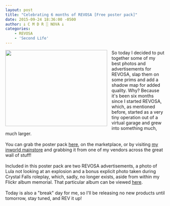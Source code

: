 ```yaml
---
layout: post
title: "Celebrating 6 months of REVOSA [Free poster pack]"
date: 2015-09-24 18:36:00 -0500
author: 𐕣 C M D R ░ NOVA 𐕣
categories:
    - REVOSA
    - 'Second Life'
---
```


<div style="clear: both; text-align: center;">
<a href="http://4.bp.blogspot.com/-X_VG-x-_iv8/VgRBMm5_uSI/AAAAAAAAANI/LYN5J8jdWxU/s1600/RPPA.png" style="clear: left; float: left; margin-bottom: 1em; margin-right: 1em;"><img border="0" height="240" src="http://4.bp.blogspot.com/-X_VG-x-_iv8/VgRBMm5_uSI/AAAAAAAAANI/LYN5J8jdWxU/s320/RPPA.png" width="320" /></a></div>
So today I decided to put together some of my best photos and advertisements for REVOSA, slap them on some prims and add a shadow map for added quality. Why? Because it's been six months since I started REVOSA, which, as mentioned before, started as a very tiny operation out of a virtual garage and grew into something much, much larger.<br />
<br />
You can grab the poster pack <a href="https://marketplace.secondlife.com/p/Free-REVOSA-Poster-Pack/7789278" target="_blank" rel="noopener">here</a>, on the marketplace, or by visiting <a href="http://maps.secondlife.com/secondlife/Pisces/172/239/29" target="_blank" rel="noopener">my inworld mainstore</a> and grabbing it from one of my vendors across the great wall of stuff!<br />
<br />
Included in this poster pack are two REVOSA advertisements, a photo of Lula not looking at an explosion and a bonus explicit photo taken during Crystal Falls roleplay, which, sadly, no longer exists, aside from within my Flickr album memorial. That particular album can be viewed <a href="https://flic.kr/s/aHskk6mabM" target="_blank" rel="noopener">here</a>.<br />
<br />
Today is also a "break" day for me, so I'll be releasing no new products until tomorrow, stay tuned, and REV it up!